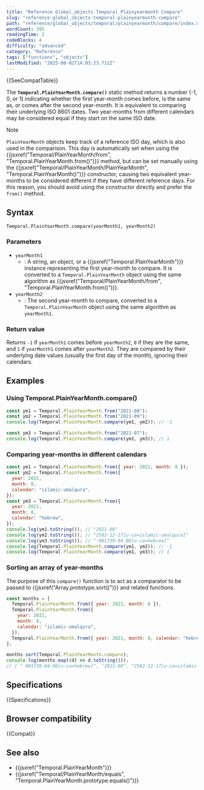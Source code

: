 ```yaml
---
title: "Reference Global_objects Temporal Plainyearmonth Compare"
slug: "reference-global_objects-temporal-plainyearmonth-compare"
path: "reference/global_objects/temporal/plainyearmonth/compare/index.md"
wordCount: 391
readingTime: 2
codeBlocks: 4
difficulty: "advanced"
category: "Reference"
tags: ["functions", "objects"]
lastModified: "2025-08-02T14:03:23.712Z"
---
```



{{SeeCompatTable}}

The **`Temporal.PlainYearMonth.compare()`** static method returns a number (-1, 0, or 1) indicating whether the first year-month comes before, is the same as, or comes after the second year-month. It is equivalent to comparing their underlying ISO 8601 dates. Two year-months from different calendars may be considered equal if they start on the same ISO date.

> [!NOTE]
> `PlainYearMonth` objects keep track of a reference ISO day, which is also used in the comparison. This day is automatically set when using the {{jsxref("Temporal/PlainYearMonth/from", "Temporal.PlainYearMonth.from()")}} method, but can be set manually using the {{jsxref("Temporal/PlainYearMonth/PlainYearMonth", "Temporal.PlainYearMonth()")}} constructor, causing two equivalent year-months to be considered different if they have different reference days. For this reason, you should avoid using the constructor directly and prefer the `from()` method.

## Syntax

```js-nolint
Temporal.PlainYearMonth.compare(yearMonth1, yearMonth2)
```

### Parameters

- `yearMonth1`
  - : A string, an object, or a {{jsxref("Temporal.PlainYearMonth")}} instance representing the first year-month to compare. It is converted to a `Temporal.PlainYearMonth` object using the same algorithm as {{jsxref("Temporal/PlainYearMonth/from", "Temporal.PlainYearMonth.from()")}}.
- `yearMonth2`
  - : The second year-month to compare, converted to a `Temporal.PlainYearMonth` object using the same algorithm as `yearMonth1`.

### Return value

Returns `-1` if `yearMonth1` comes before `yearMonth2`, `0` if they are the same, and `1` if `yearMonth1` comes after `yearMonth2`. They are compared by their underlying date values (usually the first day of the month), ignoring their calendars.

## Examples

### Using Temporal.PlainYearMonth.compare()

```js
const ym1 = Temporal.PlainYearMonth.from("2021-08");
const ym2 = Temporal.PlainYearMonth.from("2021-09");
console.log(Temporal.PlainYearMonth.compare(ym1, ym2)); // -1

const ym3 = Temporal.PlainYearMonth.from("2021-07");
console.log(Temporal.PlainYearMonth.compare(ym1, ym3)); // 1
```

### Comparing year-months in different calendars

```js
const ym1 = Temporal.PlainYearMonth.from({ year: 2021, month: 8 });
const ym2 = Temporal.PlainYearMonth.from({
  year: 2021,
  month: 8,
  calendar: "islamic-umalqura",
});
const ym3 = Temporal.PlainYearMonth.from({
  year: 2021,
  month: 8,
  calendar: "hebrew",
});
console.log(ym1.toString()); // "2021-08"
console.log(ym2.toString()); // "2582-12-17[u-ca=islamic-umalqura]"
console.log(ym3.toString()); // "-001739-04-06[u-ca=hebrew]"
console.log(Temporal.PlainYearMonth.compare(ym1, ym2)); // -1
console.log(Temporal.PlainYearMonth.compare(ym1, ym3)); // 1
```

### Sorting an array of year-months

The purpose of this `compare()` function is to act as a comparator to be passed to {{jsxref("Array.prototype.sort()")}} and related functions.

```js
const months = [
  Temporal.PlainYearMonth.from({ year: 2021, month: 8 }),
  Temporal.PlainYearMonth.from({
    year: 2021,
    month: 8,
    calendar: "islamic-umalqura",
  }),
  Temporal.PlainYearMonth.from({ year: 2021, month: 8, calendar: "hebrew" }),
];

months.sort(Temporal.PlainYearMonth.compare);
console.log(months.map((d) => d.toString()));
// [ "-001739-04-06[u-ca=hebrew]", "2021-08", "2582-12-17[u-ca=islamic-umalqura]" ]
```

## Specifications

{{Specifications}}

## Browser compatibility

{{Compat}}

## See also

- {{jsxref("Temporal.PlainYearMonth")}}
- {{jsxref("Temporal/PlainYearMonth/equals", "Temporal.PlainYearMonth.prototype.equals()")}}
